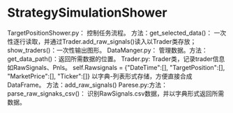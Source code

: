 # StrategySimulationShower

TargetPositionShower.py： 控制任务流程。
	方法：get_selected_data()： 一次性逐行读取，并通过Trader.add_raw_signals()读入以Trader类存放；
	show_traders()：一次性输出图形。
DataManger.py： 管理数据。方法：get_data_path()：返回所需数据的位置。
Trader.py:	Trader类，记录trader信息如RawSignals、Pnls。 
	self.Rawsignals = {"DateTime":[], "TargetPosition":[], "MarketPrice":[], "Ticker":[]}
	以字典-列表形式存储，方便直接合成DataFrame。
	方法：add_raw_signals()
Parese.py:方法： parse_raw_signaks_csv()： 识别RawSignals.csv数据，并以字典形式返回所需数据。
